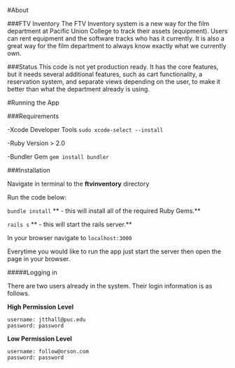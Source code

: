 #About

###FTV Inventory
The FTV Inventory system is a new way for the film department at Pacific Union College to track their assets (equipment). Users can rent equipment and the software tracks who has it currently. It is also a great way for the film department to always know exactly what we currently own.

###Status
This code is not yet production ready. It has the core features, but it needs several additional features, such  as cart functionality, a reservation system, and separate views depending on the user, to make it better than what the department already is using.

#Running the App

###Requirements

-Xcode Developer Tools `sudo xcode-select --install`

-Ruby Version > 2.0

-Bundler Gem `gem install bundler`                        


###Installation

Navigate in terminal to the **ftvinventory** directory

Run the code below:

`bundle install` ** - this will install all of the required Ruby Gems.**

`rails s` ** - this will start the rails server.**

In your browser navigate to `localhost:3000`

Everytime you would like to run the app just start the server then open the page in your browser.

#####Logging in

There are two users already in the system.
Their login information is as follows.

**High Permission Level**
```
username: jtthall@puc.edu
password: password
```

**Low Permission Level**
```
username: follow@orson.com
password: password
```



